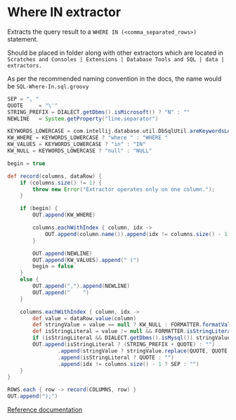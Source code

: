 # Where IN extractor

Extracts the query result to a `WHERE IN (<comma_separated_rows>)` statement.

Should be placed in folder along with other extractors which are located in `Scratches and Consoles | Extensions | Database Tools and SQL | data | extractors.`

As per the recommended naming convention in the docs, the name would be `SQL-Where-In.sql.groovy`

```groovy
SEP = ", "
QUOTE     = "\'"
STRING_PREFIX = DIALECT.getDbms().isMicrosoft() ? "N" : ""
NEWLINE   = System.getProperty("line.separator")

KEYWORDS_LOWERCASE = com.intellij.database.util.DbSqlUtil.areKeywordsLowerCase(PROJECT)
KW_WHERE = KEYWORDS_LOWERCASE ? "where " : "WHERE "
KW_VALUES = KEYWORDS_LOWERCASE ? "in" : "IN"
KW_NULL = KEYWORDS_LOWERCASE ? "null" : "NULL"

begin = true

def record(columns, dataRow) {
    if (columns.size() != 1) {
        throw new Error("Extractor operates only on one column.");
    }

    if (begin) {
        OUT.append(KW_WHERE)

        columns.eachWithIndex { column, idx ->
            OUT.append(column.name()).append(idx != columns.size() - 1 ? SEP : "")
        }

        OUT.append(NEWLINE)
        OUT.append(KW_VALUES).append(" (")
        begin = false
    }
    else {
        OUT.append(",").append(NEWLINE)
        OUT.append("    ")
    }

    columns.eachWithIndex { column, idx ->
        def value = dataRow.value(column)
        def stringValue = value == null ? KW_NULL : FORMATTER.formatValue(value, column)
        def isStringLiteral = value != null && FORMATTER.isStringLiteral(value, column)
        if (isStringLiteral && DIALECT.getDbms().isMysql()) stringValue = stringValue.replace("\\", "\\\\")
        OUT.append(isStringLiteral ? (STRING_PREFIX + QUOTE) : "")
                .append(stringValue ? stringValue.replace(QUOTE, QUOTE + QUOTE) : stringValue)
                .append(isStringLiteral ? QUOTE : "")
                .append(idx != columns.size() - 1 ? SEP : "")
    }
}

ROWS.each { row -> record(COLUMNS, row) }
OUT.append(");")
```

[Reference documentation](https://www.jetbrains.com/help/idea/data-extractors.html)

